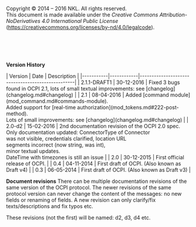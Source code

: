 Copyright © 2014 – 2016 NKL. All rights reserved.<br/>
This document is made available under the *Creative Commons Attribution-<br/>
NoDerivatives 4.0 International Public License*<br/>
(https://creativecommons.org/licenses/by-nd/4.0/legalcode).
<br/>
<br/>
<br/>
<br/> 
<br/>
<br/>
**Version History**

<div><!-- ---------------------------------------------------------------------------- --></div>
| Version   | Date       | Description                                      |
|-----------|------------|--------------------------------------------------|
| 2.1.1-DRAFT1 | 30-12-2016 | Fixed 3 bugs found in OCPI 2.1, lots of small textual improvements: see [changelog](changelog.md#changelog)  |
| 2.1       | 08-04-2016 | Added [command module](mod_command.md#commands-module).<br/> Added support for [real-time authorization](mod_tokens.md#222-post-method).<br/> Lots of small improvements: see [changelog](changelog.md#changelog)  |
| 2.0-d2    | 15-02-2016 | 2nd documentation revision of the OCPI 2.0 spec. <br/> Only documentation updated: ConnectorType of Connector<br/> was not visible, credentials clarified, location URL<br/> segments incorrect (now string, was int), <br/>minor textual updates.<br/> DateTime with timezones is still an issue |
| 2.0       | 30-12-2015 | First official release of OCPI. |
| 0.4       | 04-11-2014 | First draft of OCPI. (Also known as Draft v4) |
| 0.3       | 06-05-2014 | First draft of OCPI. (Also known as Draft v3) |
<div><!-- ---------------------------------------------------------------------------- --></div>



**Document revisions**
There can be multiple documentation revisions of the same version of the OCPI protocol.
The newer revisions of the same protocol version can never change the content of the messages: no new fields or renaming of fields. A new revision can only clarify/fix texts/descriptions and fix typos etc.

These revisions (not the first) will be named: d2, d3, d4 etc. 

